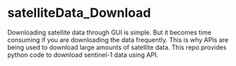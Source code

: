 # satelliteData_Download
Downloading satellite data through GUI is simple. But it becomes time consuming if you are downloading the data frequently. This is why APIs are being used to download large amounts of satellite data. This repo provides python code to download sentinel-1 data using API. 
